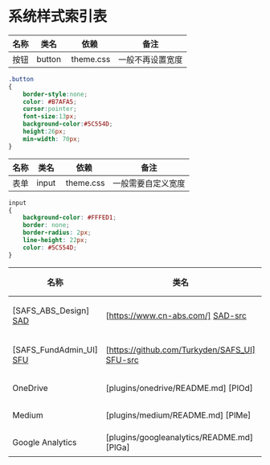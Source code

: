 # 系统样式索引表

| 名称 | 类名 | 依赖 | 备注 |
| ------ | ------ | ------ | ------ |
| 按钮 | button |  theme.css  | 一般不再设置宽度 |

``` css
.button
{
    border-style:none;
    color: #B7AFA5;
    cursor:pointer;
    font-size:13px;
    background-color:#5C554D;
    height:26px;
    min-width: 70px;
} 
```
| 名称 | 类名 | 依赖 | 备注 |
| ------ | ------ | ------ | ------ |
| 表单 | input |  theme.css  | 一般需要自定义宽度 |

``` css
input
{
    background-color: #FFFED1;
    border: none;
    border-radius: 2px;
    line-height: 22px;
    color: #5C554D;
} 
```

| 名称 | 类名 | 属性 | 状态 |
| ------ | ------ | ------ | ------ |
| [SAFS_ABS_Design] [SAD] | [https://www.cn-abs.com/] [SAD-src] | Xinran Chen | 进行中 |
| [SAFS_FundAdmin_UI] [SFU] | [https://github.com/Turkyden/SAFS_UI] [SFU-src] | Dengju Deng | 调试中 |
| OneDrive | [plugins/onedrive/README.md] [PlOd] | 负责人 | 状态 |
| Medium | [plugins/medium/README.md] [PlMe] | 负责人 | 状态 |
| Google Analytics | [plugins/googleanalytics/README.md] [PlGa] | 负责人 | 状态 |


[SH]:<http://www.sail-fs.com>
[SH-src]:<https://github.com/Turkyden/SAFS_Homepage_release>

[SAD]:<https://www.cn-abs.com/>
[SAD-src]:<https://www.cn-abs.com/>

[SFU]:<https://turkyden.github.io/SAFS_UI/>
[SFU-src]:<https://github.com/Turkyden/SAFS_UI>
